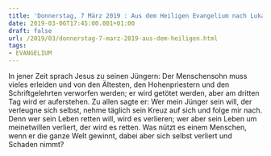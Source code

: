 ```yaml
---
title: 'Donnerstag, 7 März 2019 : Aus dem Heiligen Evangelium nach Lukas - Lk 9,22-25.'
date: 2019-03-06T17:45:00.001+01:00
draft: false
url: /2019/03/donnerstag-7-marz-2019-aus-dem-heiligen.html
tags: 
- EVANGELIUM
---
```


In jener Zeit sprach Jesus zu seinen Jüngern: Der Menschensohn muss vieles erleiden und von den Ältesten, den Hohenpriestern und den Schriftgelehrten verworfen werden; er wird getötet werden, aber am dritten Tag wird er auferstehen. Zu allen sagte er: Wer mein Jünger sein will, der verleugne sich selbst, nehme täglich sein Kreuz auf sich und folge mir nach. Denn wer sein Leben retten will, wird es verlieren; wer aber sein Leben um meinetwillen verliert, der wird es retten. Was nützt es einem Menschen, wenn er die ganze Welt gewinnt, dabei aber sich selbst verliert und Schaden nimmt?
